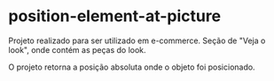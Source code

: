 # position-element-at-picture
Projeto realizado para ser utilizado em e-commerce. Seção de "Veja o look", onde contém as peças do look.

O projeto retorna a posição absoluta onde o objeto foi posicionado.
